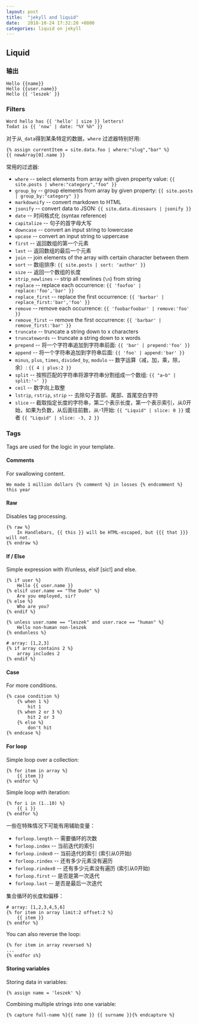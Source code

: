 ```yaml
---
layout: post
title:  "jekyll and liquid"
date:   2018-10-24 17:32:20 +0800
categories: liquid on jekyll
---
```

## Liquid

### 输出

``` liquid
Hello {{name}}
Hello {{user.name}}
Hello {{ 'leszek' }}
```
### Filters

``` liquid
Word hello has {{ 'hello' | size }} letters!
Todat is {{ 'now' | date: "%Y %h" }}
```
对于从`_data`得到某条特定的数据，`where` 过滤器特别好用:

```
{% assign currentItem = site.data.foo | where:"slug","bar" %}
{{ newArray[0].name }}
```
常用的过滤器:

- `where` -- select elements from array with given property value: `{{ site.posts | where:"category","foo" }}`
- `group_by` -- group elements from array by given property: `{{ site.posts | group_by:"category" }}`
- `markdownify` -- convert markdown to HTML
- `jsonify` -- convert data to JSON: `{{ site.data.dinosaurs | jsonify }}`
- `date` -- 时间格式化 (syntax reference)
- `capitalize` -- 句子的首字母大写
- `downcase` -- convert an input string to lowercase
- `upcase` -- convert an input string to uppercase
- `first` -- 返回数组的第一个元素
- `last` -- 返回数组的最后一个元素
- `join` -- join elements of the array with certain character between them
- `sort` -- 数组排序: `{{ site.posts | sort: 'author' }}`
- `size` -- 返回一个数组的长度
- `strip_newlines` -- strip all newlines (`\n`) from string
- `replace` -- replace each occurrence: `{{ 'foofoo' | replace:'foo','bar' }}`
- `replace_first` -- replace the first occurrence: `{{ 'barbar' | replace_first:'bar','foo' }}`
- `remove` -- remove each occurrence: `{{ 'foobarfoobar' | remove:'foo' }}`
- `remove_first` -- remove the first occurrence: `{{ 'barbar' | remove_first:'bar' }}`
- `truncate` -- truncate a string down to x characters
- `truncatewords` -- truncate a string down to x words
- `prepend` -- 将一个字符串追加到字符串前面: `{{ 'bar' | prepend:'foo' }}`
- `append` -- 将一个字符串追加到字符串后面: `{{ 'foo' | append:'bar' }}`
- `minus`, `plus`, `times`, `divided_by`, `modulo` -- 数字运算（减，加，乘，除，余）: `{{ 4 | plus:2 }}`
- `split` -- 按照匹配的字符串将源字符串分割组成一个数组: `{{ "a~b" | split:'~' }}`
- `ceil` -- 数字向上取整
- `lstrip`, `rstrip`, `strip` -- 去除句子首部、尾部、首尾空白字符
- `slice` -- 截取指定长度的字符串，第二个表示长度，第一个表示索引，从0开始，如果为负数，从后面往前数，从-1开始: `{{ "Liquid" | slice: 0 }}` 或者 `{{ "Liquid" | slice: -3, 2 }}`
### Tags

Tags are used for the logic in your template.


#### Comments

For swallowing content.

```
We made 1 million dollars {% comment %} in losses {% endcomment %} this year
```


#### Raw

Disables tag processing.

```
{% raw %}
    In Handlebars, {{ this }} will be HTML-escaped, but {{{ that }}} will not.
{% endraw %}
```

#### If / Else

Simple expression with if/unless, elsif [sic!] and else.

```
{% if user %}
    Hello {{ user.name }}
{% elsif user.name == "The Dude" %}
    Are you employed, sir?
{% else %}
    Who are you?
{% endif %}
```

```
{% unless user.name == "leszek" and user.race == "human" %}
    Hello non-human non-leszek
{% endunless %}
```

```
# array: [1,2,3]
{% if array contains 2 %}
    array includes 2
{% endif %}
```


#### Case

For more conditions.

```
{% case condition %}
    {% when 1 %}
        hit 1
    {% when 2 or 3 %}
        hit 2 or 3
    {% else %}
        don't hit
{% endcase %}
```


#### For loop

Simple loop over a collection:

```
{% for item in array %}
    {{ item }}
{% endfor %}
```

Simple loop with iteration:

```
{% for i in (1..10) %}
    {{ i }}
{% endfor %}
```

一些在特殊情况下可能有用辅助变量：

- `forloop.length` -- 需要循环的次数
- `forloop.index` -- 当前迭代的索引
- `forloop.index0` -- 当前迭代的索引 (索引从0开始)
- `forloop.rindex` -- 还有多少元素没有遍历
- `forloop.rindex0` -- 还有多少元素没有遍历 (索引从0开始)
- `forloop.first` -- 是否是第一次迭代
- `forloop.last` -- 是否是最后一次迭代

集合循环的长度和偏移：
```
# array: [1,2,3,4,5,6]
{% for item in array limit:2 offset:2 %}
    {{ item }}
{% endfor %}
```

You can also reverse the loop:

```
{% for item in array reversed %}
...
{% endfor s%}
```

#### Storing variables

Storing data in variables:

```
{% assign name = 'leszek' %}
```

Combining multiple strings into one variable:

```
{% capture full-name %}{{ name }} {{ surname }}{% endcapture %}
```
